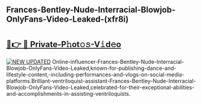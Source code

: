 ## Frances-Bentley-Nude-Interracial-Blowjob-OnlyFans-Video-Leaked-(xfr8i)


# <h2><a href="https://mediaupload.pro?-19M">🔗👉 🔴 Private-P𝚑ot𝚘𝚜-V𝚒d𝚎o</a></h2>

[![NEW UPDATED](https://i.imgur.com/0qMVB7G.gif)](https://mediaupload.pro?-19M)
Online-influencer-Frances-Bentley-Nude-Interracial-Blowjob-OnlyFans-Video-Leaked,known-for-publishing-dance-and-lifestyle-content,-including-performances-and-vlogs-on-social-media-platforms.Brilliant-ventriloquist-assistant-Frances-Bentley-Nude-Interracial-Blowjob-OnlyFans-Video-Leaked,celebrated-for-their-exceptional-abilities-and-accomplishments-in-assisting-ventriloquists.  